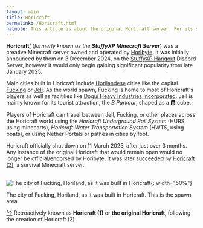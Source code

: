 ```yaml
---
layout: main
title: Horicraft
permalink: /Horicraft.html
hatnote: This article is about the original Horicraft server. For its spiritual successor, see <a href="../Horicraft_(2)">Horicraft (2)</a>.
---
```


**Horicraft**[&sup1;](#notec1) (*formerly known as the **StuffyXP Minecraft Server***) was a creative Minecraft server owned and operated by [Horibyte](../Horibyte). It was initially announced by them on 3 December 2024, on the [StuffyXP Hangout](../StuffyXP_Hangout) Discord Server, however it would only begin gaining significant popularity from late January 2025.

Main cities built in Horicraft include [Horilandese](../Horiland) cities like the capital [Fucking](../Fucking) or [Jell](../Jell). As the world spawn, Fucking is home to most of Horicraft's players as well as facitilies like [Dogui Heavy Industries Incorporated](../Dogui_Heavy_Industries_Incorporated). Jell is mainly known for its tourist attraction, the *B Parkour*, shaped as a 🅱️ cube.

Players of Horicraft can travel between Jell, Fucking, or other places across the Horicraft world using the *Horicraft Underground Rail System* (HURS, using minecarts), *Horicraft Water Transportation System* (HWTS, using boats), or using Nether Portals or pathes in cities by foot.

Horicraft officially shut down on 11 March 2025, after just over 3 months. Any instance of the original Horicraft that would remain open would no longer be official/endorsed by Horibyte. It was later succeeded by [Horicraft (2)](Horicraft_(2)), a survival Minecraft server.

<br>![The city of Fucking, Horiland, as it was built in Horicraft](img/articles/horicraft/spawn.png){: width="50%"}
<p id="caption">The city of Fucking, Horiland, as it was built in Horicraft. This is the spawn area</p>

<p id="note"><a href="#notec1" id="notec1">&sup1;<span></span>&uparrow;</a> Retroactively known as <b>Horicraft (1)</b> or <b>the original Horicraft</b>, following the creation of Horicraft (2).</p>